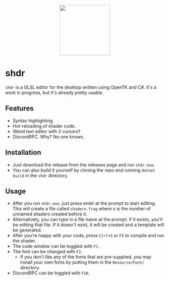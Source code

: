 <p align="center">
  <img width="160px" src="https://raw.githubusercontent.com/pleasegivesource/glsland/master/shdr/code-edit.svg"/>
</p>

# shdr

`shdr` is a GLSL editor for the desktop written using OpenTK and C#. It's a work in progress, but it's already pretty usable.

## Features

- Syntax highlighting.
- Hot-reloading of shader code.
- Weird text editor with 2 cursors‽
- DiscordRPC. Why? No one knows.

## Installation

- Just download the release from the releases page and run `shdr.exe`.
- You can also build it yourself by cloning the repo and running `dotnet build` in the `shdr` directory.

## Usage
- After you run `shdr.exe`, just press enter at the prompt to start editing. 
This will create a file called `shaderx.frag` where x is the number of unnamed shaders created before it.
- Alternatively, you can type in a file name at the prompt. If it exists, you'll be editing that file. 
If it doesn't exist, it will be created and a template will be generated.
- After you're happy with your code, press `Ctrl+S` or `F5` to compile and run the shader.
- The code window can be toggled with `F1` .
- The font can be changed with `F2`.
    - If you don't like any of the fonts that are pre-supplied, you may install your own fonts by putting them in the `Resource/Font/` directory.
- DiscordRPC can be toggled with `F10`.